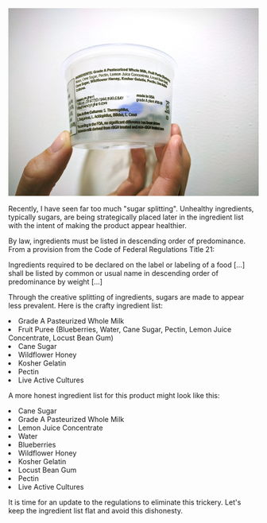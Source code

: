 <img alt="Sugar Splitting in a yogurt product" src="/img/uploads/2020-07/sugar-splitting.jpg" />

Recently, I have seen far too much "sugar splitting". Unhealthy ingredients, typically sugars, are being strategically placed later in the ingredient list with the intent of making the product appear healthier.

By law, ingredients must be listed in descending order of predominance. From a provision from the Code of Federal Regulations Title 21:

> 
Ingredients required to be declared on the label or labeling of a food [...] shall be listed by common or usual name in descending order of predominance by weight [...]


Through the creative splitting of ingredients, sugars are made to appear less prevalent. Here is the crafty ingredient list:


  <li>Grade A Pasteurized Whole Milk
  <li>Fruit Puree (Blueberries, Water, Cane Sugar, Pectin, Lemon Juice Concentrate, Locust Bean Gum)
  <li>Cane Sugar
  <li>Wildflower Honey
  <li>Kosher Gelatin
  <li>Pectin
  <li>Live Active Cultures


A more honest ingredient list for this product might look like this:


  <li>Cane Sugar
  <li>Grade A Pasteurized Whole Milk
  <li>Lemon Juice Concentrate
  <li>Water
  <li>Blueberries
  <li>Wildflower Honey
  <li>Kosher Gelatin
  <li>Locust Bean Gum
  <li>Pectin
  <li>Live Active Cultures


It is time for an update to the regulations to eliminate this trickery. Let's keep the ingredient list flat and avoid this dishonesty.